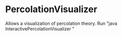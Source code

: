# PercolationVisualizer
Allows a visualization of percolation theory. Run "java InteractivePercolationVisualizer <positive integer>"
